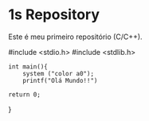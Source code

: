 # 1s Repository

 Este é meu primeiro repositório (C/C++).

 #include <stdio.h>
 #include <stdlib.h>

    int main(){
        system ("color a0");
        printf("Olá Mundo!!")

    return 0;
 }
